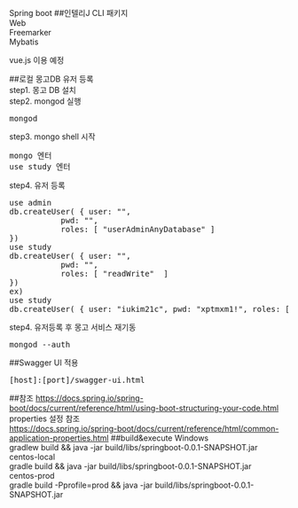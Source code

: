 Spring boot
##인텔리J CLI
패키지<br>
Web<br>
Freemarker<br>
Mybatis<br>

vue.js 이용 예정


##로컬 몽고DB 유저 등록<br>
step1. 몽고 DB 설치<br>
step2. mongod 실행<br>
<pre>
mongod
</pre>
step3. mongo shell 시작<br>
<pre>
mongo 엔터
use study 엔터
</pre>
step4. 유저 등록
<pre>
use admin
db.createUser( { user: "<username>",
           pwd: "<password>",
           roles: [ "userAdminAnyDatabase" ]
})
use study
db.createUser( { user: "<username>",
           pwd: "<password>",
           roles: [ "readWrite"  ] 
})
ex)
use study
db.createUser( { user: "iukim21c", pwd: "xptmxm1!", roles: [ { role: "readWrite", db: "study" } ] })
</pre>
step4. 유저등록 후 몽고 서비스 재기동<br>
<pre>
mongod --auth
</pre>
##Swagger UI 적용
<pre>
[host]:[port]/swagger-ui.html
</pre>

##참조
https://docs.spring.io/spring-boot/docs/current/reference/html/using-boot-structuring-your-code.html
<br>properties 설정 참조</br>
https://docs.spring.io/spring-boot/docs/current/reference/html/common-application-properties.html
##build&execute
Windows<br>
gradlew build && java -jar build/libs/springboot-0.0.1-SNAPSHOT.jar<br>
centos-local<br>
gradle build && java -jar build/libs/springboot-0.0.1-SNAPSHOT.jar<br>
centos-prod<br>
gradle build -Pprofile=prod && java -jar build/libs/springboot-0.0.1-SNAPSHOT.jar<br>